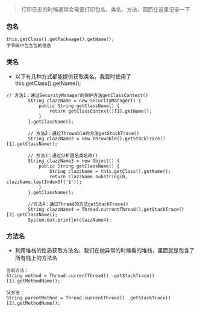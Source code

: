 > 打印日志的时候通常会需要打印包名、类名、方法，因而在这里记录一下

### 包名
```text
this.getClass().getPackeage().getName();
字节码中包含包的信息
```

### 类名
- 以下有几种方式都能提供获取类名，我暂时使用了this.getClass().getName();
```text
// 方法1：通过SecurityManager的保护方法getClassContext()
		String clazzName = new SecurityManager() {
			public String getClassName() {
				return getClassContext()[1].getName();
			}
		}.getClassName();

		// 方法2：通过Throwable的方法getStackTrace()
		String clazzName2 = new Throwable().getStackTrace()[1].getClassName();

		// 方法3：通过分析匿名类名称()
		String clazzName3 = new Object() {
			public String getClassName() {
				String clazzName = this.getClass().getName();
				return clazzName.substring(0, clazzName.lastIndexOf('$'));
			}
		}.getClassName();

		//方法4：通过Thread的方法getStackTrace()
		String clazzName4 = Thread.currentThread().getStackTrace()[2].getClassName();
		System.out.println(clazzName4);

```

### 方法名
- 利用堆栈的性质获取方法名，我们在抛异常的时候看的堆栈，里面就是包含了所有栈上的方法名
```text
当前方法：
String method = Thread.currentThread() .getStackTrace()[1].getMethodName();

父方法：
String parentMethod = Thread.currentThread() .getStackTrace()[2].getMethodName();

```